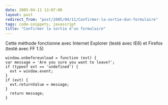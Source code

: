 ```yaml
---
date: 2005-04-11 13:07:00
layout: post
redirect_from: "post/2005/04/11/Confirmer-la-sortie-dun-formulaire"
tags: code-snippets, javascript
title: "Confirmer la sortie d’un formulaire"
---
```


Cette méthode fonctionne avec Internet Explorer (testé avec IE6) et Firefox
(testé avec FF 1.5)

```
window.onbeforeunload = function (evt) {
var message = 'Are you sure you want to leave?';
if (typeof evt == 'undefined') {
  evt = window.event;
}
if (evt) {
  evt.returnValue = message;
}
  return message;
}
```
